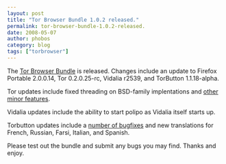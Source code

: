 ```yaml
---
layout: post
title: "Tor Browser Bundle 1.0.2 released."
permalink: tor-browser-bundle-1.0.2-released.
date: 2008-05-07
author: phobos
category: blog
tags: ["torbrowser"]
---
```


The [Tor Browser Bundle](https://www.torproject.org/torbrowser/) is released. Changes include an update to Firefox Portable 2.0.0.14, Tor 0.2.0.25-rc, Vidalia r2539, and TorButton 1.1.18-alpha.

Tor updates include fixed threading on BSD-family implentations and [other minor features](http://archives.seul.org/or/talk/May-2008/msg00014.html).

Vidalia updates include the ability to start polipo as Vidalia itself starts up.

Torbutton updates include a [number of bugfixes](http://archives.seul.org/or/talk/Apr-2008/msg00162.html) and new translations for French, Russian, Farsi, Italian, and Spanish.

Please test out the bundle and submit any bugs you may find. Thanks and enjoy.


